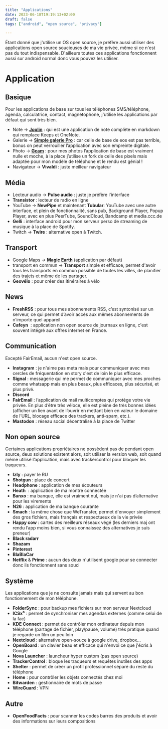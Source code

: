 ```yaml
---
title: "Applications"
date: 2023-06-18T19:19:13+02:00
draft: false
tags: ["android", "open source", "privacy"]

---
```


Étant donné que j'utilise un OS open source, je préfère aussi utiliser des applications open source soucieuses de ma vie privée, même si ce n'est pas du tout indispensable. D'ailleurs toutes ces applications fonctionnent aussi sur android normal donc vous pouvez les utiliser.

# Application

## Basique

Pour les applications de base sur tous les téléphones SMS/téléphone, agenda, calculatrice, contact, magnétophone, j'utilise les applications par défaut qui sont très bien.

- Note -> [**Joplin**](https://joplinapp.org) : qui est une application de note complète en markdown qui remplace Keeps et OneNote.
- Galerie -> [**Simple galerie Pro**](https://www.simplemobiletools.com) : car celle de base de eos est pas terrible, bonus on peut verrouiller l’application avec son empreinte digitale.
- Photo -> [**Gcam**](https://www.celsoazevedo.com/files/android/google-camera/dev-bsg/) : pour mes photos l’application de base est vraiment nulle et moche, à la place j’utilise un fork de celle des pixels mais adaptée pour mon modèle de téléphone et le rendu est génial !
- Navigateur -> **Vivaldi** : juste meilleur navigateur

## Média

- Lecteur audio -> **Pulse audio** : juste je préfère l'interface
- **Transistor** : lecteur de radio en ligne
- YouTube -> **NewPipe** et maintenant **Tubular**: YouTube avec une autre interface, et plein de fonctionnalité, sans pub, Background Player, Popup Player, avec en plus PeerTube, SoundCloud, Bandcamp et media.ccc.de
- **Gelli** : interface android pour mon serveur perso de streaming de musique à la place de Spotify.
- Twitch -> **Twire** : alternative open à Twitch.

## Transport

- Google Maps -> [**Magic Earth**](https://www.magicearth.com/) (application par défaut)
- transport en commun -> **Transport**
    simple et efficace, permet d'avoir tous les transports en commun possible de toutes les villes, de planifier des trajets et même de les partager.
- **Geovélo** : pour créer des itinéraires à vélo

## News

- **FreshRSS** : pour tous mes abonnements RSS, c’est syntonisé sur un serveur, ce qui permet d’avoir accès aux mêmes abonnements de n’importe quel appareil
- **Cafeyn**  : application non open source de journaux en ligne, c'est souvent intégré aux offres internet en France.

## Communication

Excepté FairEmail, aucun n'est open source.

- **Instagram** : je n'aime pas meta mais pour communiquer avec mes cercles de fréquentation en story c'est de loin le plus efficace.
- **Signal** : messagerie qui me permet de communiquer avec mes proches comme whatsapp mais en plus beaux, plus efficaces, plus sécurisé, et plus privé.
- **Discord**
- **FairEmail** : l’application de mail multicomptes qui protège votre vie privée. En plus d’être très véloce, elle est pleine de très bonnes idées (afficher un lien avant de l’ouvrir en mettant bien en valeur le domaine de l’URL, blocage efficace des trackers, anti-spam, etc.).
- **Mastodon** : réseau social décentralisé à la place de Twitter

## Non open source

Certaines applications propriétaires ne possèdent pas de pendant open source, deux solutions existent alors, soit utiliser la version web, soit quand même utilisé l’application, mais avec trackercontrol pour bloquer les traqueurs.
- **Izly** : payer le RU
- **Shotgun** : place de concert
- **Headphone** : application de mes écouteurs
- **Heath**  : application de ma montre connectée
- **Banxo** : ma banque, elle est vraiment nul, mais je n'ai pas d’alternative pour les virements
- **N26** : application de ma banque courante
- **Smach** : la même chose que WeTransfer, permet d'envoyer simplement des gros fichiers, mais français et respectueux de la vie privée
- **Happy cow** : cartes des meilleurs réseaux végé (les derniers maj ont rendu l’app moins bien, si vous connaissez des alternatives je suis preneur)
- **Black radarr**
- **Shazam**
- **Pinterest**
- **BlaBlaCar**
- **Netflix** & **Prime** : aucun des deux n'utilisent google pour se connecter donc ils fonctionnent sans souci

## Système

Les applications que je ne consulte jamais mais qui servent au bon fonctionnement de mon téléphone.

- **FolderSync** : pour backup mes fichiers sur mon serveur Nextcloud
- **ICSx⁵** : permet de synchroniser mes agendas externes (comme celui de la fac)
- **KDE Connect** : permet de contrôler mon ordinateur depuis mon téléphone (partage de fichier, play/pause, volume) très pratique quand je regarde un film un peu loin
- **Nextcloud** : alternative open-souce à google drive, dropbox...
- **OpenBoard** : un clavier beau et efficace qui n'envoi ce que j'écris à Google
- **Nova Launcher** : launcheur hyper custom (pas open source)
- **TrackerControl** : bloque les traqueurs et requêtes inutiles des apps
- **Shelter** : permet de créer un profil professionnel séparé du reste du téléphone
- **Home** : pour contrôler les objets connectés chez moi
- **Bitwarden** : gestionnaire de mots de passe
- **WireGuard** : VPN

## Autre

- **OpenFoodFacts** : pour scanner les codes barres des produits et avoir des informations sur leurs compositions
